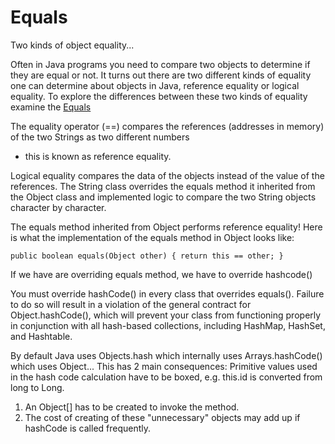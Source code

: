 # Equals

Two kinds of object equality...

Often in Java programs you need to compare two objects to determine if they are equal or not.  It turns out there are 
two different kinds of equality one can determine about objects in Java, reference equality or logical equality.  To 
explore the differences between these two kinds of equality examine the [Equals](Java-Why/src/com/fun/with/java/EqualsMethod/Equals.java)

The equality operator (==) compares the references (addresses in memory) of the two Strings as two different numbers 
- this is known as reference equality. 

Logical equality compares the data of the objects instead of the value of the references.
 The String class overrides the equals method it inherited from the Object class and implemented logic to compare the 
 two String objects character by character.
 

 The equals method inherited from Object performs reference equality!  Here is what the implementation of the equals method in Object looks like:
 
 `public boolean equals(Object other)
 {
    return this == other;
 }`
 
 If we have are overriding equals method, we have to override hashcode()
 
 You must override hashCode() in every class that overrides equals(). Failure to do so will result in a violation of the
 general contract for Object.hashCode(), which will prevent your class from functioning properly in conjunction with 
 all hash-based collections, including HashMap, HashSet, and Hashtable.
 
 By default Java uses Objects.hash which internally uses Arrays.hashCode() which uses Object... This has 2 main consequences:
  Primitive values used in the hash code calculation have to be boxed, e.g. this.id is converted from long to Long.
  1. An Object[] has to be created to invoke the method.
  2. The cost of creating of these "unnecessary" objects may add up if hashCode is called frequently.